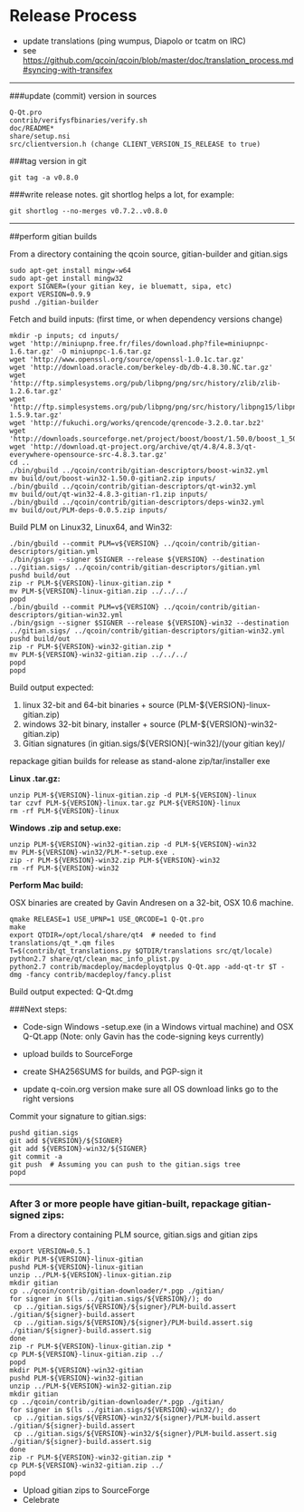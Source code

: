 Release Process
====================

* update translations (ping wumpus, Diapolo or tcatm on IRC)
* see https://github.com/qcoin/qcoin/blob/master/doc/translation_process.md#syncing-with-transifex

* * *

###update (commit) version in sources


	Q-Qt.pro
	contrib/verifysfbinaries/verify.sh
	doc/README*
	share/setup.nsi
	src/clientversion.h (change CLIENT_VERSION_IS_RELEASE to true)

###tag version in git

	git tag -a v0.8.0

###write release notes. git shortlog helps a lot, for example:

	git shortlog --no-merges v0.7.2..v0.8.0

* * *

##perform gitian builds

 From a directory containing the qcoin source, gitian-builder and gitian.sigs
  
	sudo apt-get install mingw-w64
	sudo apt-get install mingw32
	export SIGNER=(your gitian key, ie bluematt, sipa, etc)
	export VERSION=0.9.9
	pushd ./gitian-builder

 Fetch and build inputs: (first time, or when dependency versions change)

	mkdir -p inputs; cd inputs/
	wget 'http://miniupnp.free.fr/files/download.php?file=miniupnpc-1.6.tar.gz' -O miniupnpc-1.6.tar.gz
	wget 'http://www.openssl.org/source/openssl-1.0.1c.tar.gz'
	wget 'http://download.oracle.com/berkeley-db/db-4.8.30.NC.tar.gz'
	wget 'http://ftp.simplesystems.org/pub/libpng/png/src/history/zlib/zlib-1.2.6.tar.gz'
	wget 'http://ftp.simplesystems.org/pub/libpng/png/src/history/libpng15/libpng-1.5.9.tar.gz'
	wget 'http://fukuchi.org/works/qrencode/qrencode-3.2.0.tar.bz2'
	wget 'http://downloads.sourceforge.net/project/boost/boost/1.50.0/boost_1_50_0.tar.bz2'
	wget 'http://download.qt-project.org/archive/qt/4.8/4.8.3/qt-everywhere-opensource-src-4.8.3.tar.gz'
	cd ..
	./bin/gbuild ../qcoin/contrib/gitian-descriptors/boost-win32.yml
	mv build/out/boost-win32-1.50.0-gitian2.zip inputs/
	./bin/gbuild ../qcoin/contrib/gitian-descriptors/qt-win32.yml
	mv build/out/qt-win32-4.8.3-gitian-r1.zip inputs/
	./bin/gbuild ../qcoin/contrib/gitian-descriptors/deps-win32.yml
	mv build/out/PLM-deps-0.0.5.zip inputs/

 Build PLM on Linux32, Linux64, and Win32:
  
	./bin/gbuild --commit PLM=v${VERSION} ../qcoin/contrib/gitian-descriptors/gitian.yml
	./bin/gsign --signer $SIGNER --release ${VERSION} --destination ../gitian.sigs/ ../qcoin/contrib/gitian-descriptors/gitian.yml
	pushd build/out
	zip -r PLM-${VERSION}-linux-gitian.zip *
	mv PLM-${VERSION}-linux-gitian.zip ../../../
	popd
	./bin/gbuild --commit PLM=v${VERSION} ../qcoin/contrib/gitian-descriptors/gitian-win32.yml
	./bin/gsign --signer $SIGNER --release ${VERSION}-win32 --destination ../gitian.sigs/ ../qcoin/contrib/gitian-descriptors/gitian-win32.yml
	pushd build/out
	zip -r PLM-${VERSION}-win32-gitian.zip *
	mv PLM-${VERSION}-win32-gitian.zip ../../../
	popd
	popd

  Build output expected:

  1. linux 32-bit and 64-bit binaries + source (PLM-${VERSION}-linux-gitian.zip)
  2. windows 32-bit binary, installer + source (PLM-${VERSION}-win32-gitian.zip)
  3. Gitian signatures (in gitian.sigs/${VERSION}[-win32]/(your gitian key)/

repackage gitian builds for release as stand-alone zip/tar/installer exe

**Linux .tar.gz:**

	unzip PLM-${VERSION}-linux-gitian.zip -d PLM-${VERSION}-linux
	tar czvf PLM-${VERSION}-linux.tar.gz PLM-${VERSION}-linux
	rm -rf PLM-${VERSION}-linux

**Windows .zip and setup.exe:**

	unzip PLM-${VERSION}-win32-gitian.zip -d PLM-${VERSION}-win32
	mv PLM-${VERSION}-win32/PLM-*-setup.exe .
	zip -r PLM-${VERSION}-win32.zip PLM-${VERSION}-win32
	rm -rf PLM-${VERSION}-win32

**Perform Mac build:**

  OSX binaries are created by Gavin Andresen on a 32-bit, OSX 10.6 machine.

	qmake RELEASE=1 USE_UPNP=1 USE_QRCODE=1 Q-Qt.pro
	make
	export QTDIR=/opt/local/share/qt4  # needed to find translations/qt_*.qm files
	T=$(contrib/qt_translations.py $QTDIR/translations src/qt/locale)
	python2.7 share/qt/clean_mac_info_plist.py
	python2.7 contrib/macdeploy/macdeployqtplus Q-Qt.app -add-qt-tr $T -dmg -fancy contrib/macdeploy/fancy.plist

 Build output expected: Q-Qt.dmg

###Next steps:

* Code-sign Windows -setup.exe (in a Windows virtual machine) and
  OSX Q-Qt.app (Note: only Gavin has the code-signing keys currently)

* upload builds to SourceForge

* create SHA256SUMS for builds, and PGP-sign it

* update q-coin.org version
  make sure all OS download links go to the right versions

Commit your signature to gitian.sigs:

	pushd gitian.sigs
	git add ${VERSION}/${SIGNER}
	git add ${VERSION}-win32/${SIGNER}
	git commit -a
	git push  # Assuming you can push to the gitian.sigs tree
	popd

-------------------------------------------------------------------------

### After 3 or more people have gitian-built, repackage gitian-signed zips:

From a directory containing PLM source, gitian.sigs and gitian zips

	export VERSION=0.5.1
	mkdir PLM-${VERSION}-linux-gitian
	pushd PLM-${VERSION}-linux-gitian
	unzip ../PLM-${VERSION}-linux-gitian.zip
	mkdir gitian
	cp ../qcoin/contrib/gitian-downloader/*.pgp ./gitian/
	for signer in $(ls ../gitian.sigs/${VERSION}/); do
	 cp ../gitian.sigs/${VERSION}/${signer}/PLM-build.assert ./gitian/${signer}-build.assert
	 cp ../gitian.sigs/${VERSION}/${signer}/PLM-build.assert.sig ./gitian/${signer}-build.assert.sig
	done
	zip -r PLM-${VERSION}-linux-gitian.zip *
	cp PLM-${VERSION}-linux-gitian.zip ../
	popd
	mkdir PLM-${VERSION}-win32-gitian
	pushd PLM-${VERSION}-win32-gitian
	unzip ../PLM-${VERSION}-win32-gitian.zip
	mkdir gitian
	cp ../qcoin/contrib/gitian-downloader/*.pgp ./gitian/
	for signer in $(ls ../gitian.sigs/${VERSION}-win32/); do
	 cp ../gitian.sigs/${VERSION}-win32/${signer}/PLM-build.assert ./gitian/${signer}-build.assert
	 cp ../gitian.sigs/${VERSION}-win32/${signer}/PLM-build.assert.sig ./gitian/${signer}-build.assert.sig
	done
	zip -r PLM-${VERSION}-win32-gitian.zip *
	cp PLM-${VERSION}-win32-gitian.zip ../
	popd

- Upload gitian zips to SourceForge
- Celebrate 

